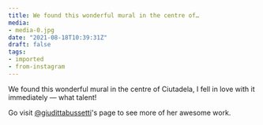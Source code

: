 ```yaml
---
title: We found this wonderful mural in the centre of…
media:
- media-0.jpg
date: "2021-08-18T10:39:31Z"
draft: false
tags:
- imported
- from-instagram
---
```

We found this wonderful mural in the centre of Ciutadela, I fell in love with it immediately — what talent\!

Go visit [@giudittabussetti](https://instagram.com/giudittabussetti)'s page to see more of her awesome work.
